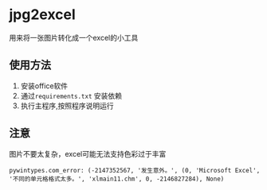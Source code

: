 # jpg2excel
用来将一张图片转化成一个excel的小工具

## 使用方法
1. 安装office软件
2. 通过`requirements.txt` 安装依赖
3. 执行主程序,按照程序说明运行

## 注意
图片不要太复杂，excel可能无法支持色彩过于丰富
```
pywintypes.com_error: (-2147352567, '发生意外。', (0, 'Microsoft Excel', '不同的单元格格式太多。', 'xlmain11.chm', 0, -2146827284), None)
```
